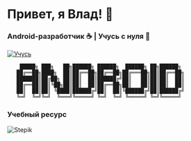 # Привет, я Влад! 👋  
### Android-разработчик ☕ | Учусь с нуля 🚀  

[![Учусь](https://img.shields.io/badge/Статус-Активно%20изучаю-blue)](https://github.com/ТВОЙ_НИК)

```
    █████╗ ███╗   ██╗██████╗ ██████╗  ██████╗ ██╗██████╗ 
   ██╔══██╗████╗  ██║██╔══██╗██╔══██╗██╔═══██╗██║██╔══██╗
   ███████║██╔██╗ ██║██║  ██║██████╔╝██║   ██║██║██║  ██║
   ██╔══██║██║╚██╗██║██║  ██║██╔══██╗██║   ██║██║██║  ██║
   ██║  ██║██║ ╚████║██████╔╝██║  ██║╚██████╔╝██║██████╔╝
   ╚═╝  ╚═╝╚═╝  ╚═══╝╚═════╝ ╚═╝  ╚═╝ ╚═════╝ ╚═╝╚═════╝ 
```

### Учебный ресурс
![Stepik](https://img.shields.io/badge/-Stepik-1E74FF?logo=stepik&logoColor=white)


